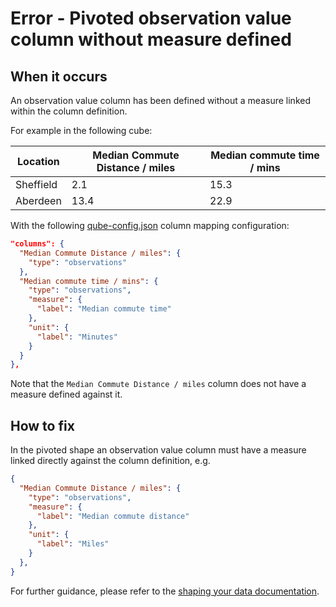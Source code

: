 # Error - Pivoted observation value column without measure defined

## When it occurs

An observation value column has been defined without a measure linked within the column definition.

For example in the following cube:

| Location  | Median Commute Distance / miles | Median commute time / mins |
|-----------|---------------------------------|----------------------------|
| Sheffield | 2.1                             | 15.3                       |
| Aberdeen  | 13.4                            | 22.9                       |

With the following [qube-config.json](../../configuration/qube-config.md) column mapping configuration:

```json
"columns": {
  "Median Commute Distance / miles": {
    "type": "observations"
  },
  "Median commute time / mins": {
    "type": "observations",
    "measure": {
      "label": "Median commute time"
    },
    "unit": {
      "label": "Minutes"
    }
  }
},
```

Note that the `Median Commute Distance / miles` column does not have a measure defined against it.

## How to fix

In the pivoted shape an observation value column must have a measure linked directly against the column definition, e.g.

```json
{
  "Median Commute Distance / miles": {
    "type": "observations",
    "measure": {
      "label": "Median commute distance"
    },
    "unit": {
      "label": "Miles"
    }
  },
}
```

For further guidance, please refer to the [shaping your data documentation](../../shape-data/index.md).
